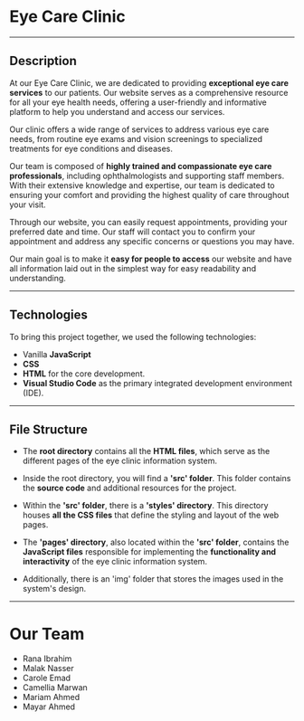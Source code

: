 # **Eye Care Clinic**

---

## **Description**
At our Eye Care Clinic, we are dedicated to providing **exceptional eye care services** to our patients. Our website serves as a comprehensive resource for all your eye health needs, offering a user-friendly and informative platform to help you understand and access our services.

Our clinic offers a wide range of services to address various eye care needs, from routine eye exams and vision screenings to specialized treatments for eye conditions and diseases.

Our team is composed of **highly trained and compassionate eye care professionals**, including ophthalmologists and supporting staff members. With their extensive knowledge and expertise, our team is dedicated to ensuring your comfort and providing the highest quality of care throughout your visit.

Through our website, you can easily request appointments, providing your preferred date and time. Our staff will contact you to confirm your appointment and address any specific concerns or questions you may have.

Our main goal is to make it **easy for people to access** our website and have all information laid out in the simplest way for easy readability and understanding.

---

## **Technologies**

To bring this project together, we used the following technologies:

- Vanilla **JavaScript**
- **CSS**
- **HTML** for the core development.
- **Visual Studio Code** as the primary integrated development environment (IDE).

---

## **File Structure**

- The **root directory** contains all the **HTML files**, which serve as the different pages of the eye clinic information system.

- Inside the root directory, you will find a **'src' folder**. This folder contains the **source code** and additional resources for the project.

- Within the **'src' folder**, there is a **'styles' directory**. This directory houses **all the CSS files** that define the styling and layout of the web pages.

- The **'pages' directory**, also located within the **'src' folder**, contains the **JavaScript files** responsible for implementing the **functionality and interactivity** of the eye clinic information system.

- Additionally, there is an 'img' folder that stores the images used in the system's design.

---

# **Our Team**

- Rana Ibrahim
- Malak Nasser 
- Carole Emad
- Camellia Marwan 
- Mariam Ahmed  
- Mayar Ahmed
